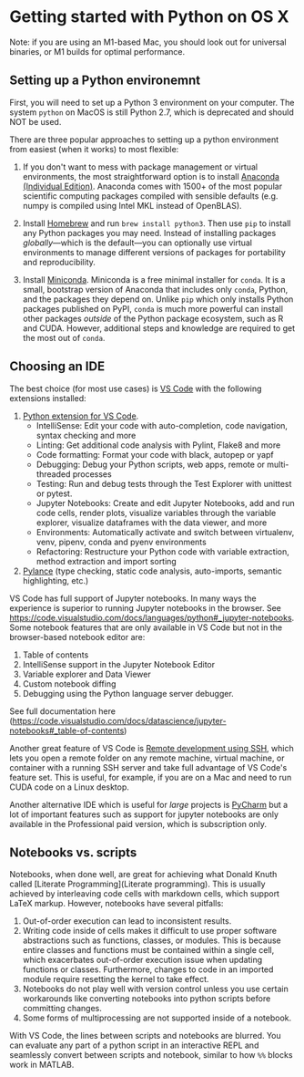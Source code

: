 # Getting started with Python on OS X

Note: if you are using an M1-based Mac, you should look out for universal binaries, or M1 builds for optimal performance.

## Setting up a Python environemnt

First, you will need to set up a Python 3 environment on your computer. The system `python` on MacOS is still Python 2.7, which is deprecated and should NOT be used. 

There are three popular approaches to setting up a python environment from easiest (when it works) to most flexible:

1. If you don't want to mess with package management or virtual environments, the most straightforward option is to install [Anaconda (Individual Edition)](https://www.anaconda.com/products/individual). Anaconda comes with 1500+ of the most popular scientific computing packages compiled with sensible defaults (e.g. numpy is compiled using Intel MKL instead of OpenBLAS). 

2. Install [Homebrew](https://brew.sh) and run `brew install python3`. Then use `pip` to install any Python packages you may need. Instead of installing packages _globally_&mdash;which is the default&mdash;you can optionally use virtual environments to manage different versions of packages for portability and reproducibility. 

3. Install [Miniconda](https://docs.conda.io/en/latest/miniconda.html). Miniconda is a free minimal installer for `conda`. It is a small, bootstrap version of Anaconda that includes only `conda`, Python, and the packages they depend on. Unlike `pip` which only installs Python packages published on PyPI, `conda` is much more powerful can install other packages _outside_ of the Python package ecosystem, such as R and CUDA. However, additional steps and knowledge are required to get the most out of `conda`. 

## Choosing an IDE 

The best choice (for most use cases) is [VS Code](https://code.visualstudio.com/download) with the following extensions installed:
1. [Python extension for VS Code](https://marketplace.visualstudio.com/items?itemName=ms-python.python). 
   - IntelliSense: Edit your code with auto-completion, code navigation, syntax checking and more
   - Linting: Get additional code analysis with Pylint, Flake8 and more
   - Code formatting: Format your code with black, autopep or yapf
   - Debugging: Debug your Python scripts, web apps, remote or multi-threaded processes
   - Testing: Run and debug tests through the Test Explorer with unittest or pytest.
   - Jupyter Notebooks: Create and edit Jupyter Notebooks, add and run code cells, render plots, visualize variables through the variable explorer, visualize dataframes with the data viewer, and more
   - Environments: Automatically activate and switch between virtualenv, venv, pipenv, conda and pyenv environments
   - Refactoring: Restructure your Python code with variable extraction, method extraction and import sorting
2. [Pylance](https://marketplace.visualstudio.com/items?itemName=ms-python.vscode-pylance) (type checking, static code analysis, auto-imports, semantic highlighting, etc.)

VS Code has full support of Jupyter notebooks. In many ways the experience is superior to running Jupyter notebooks in the browser. See https://code.visualstudio.com/docs/languages/python#_jupyter-notebooks. Some notebook features that are only available in VS Code but not in the browser-based notebook editor are:
1. Table of contents
2. IntelliSense support in the Jupyter Notebook Editor
3. Variable explorer and Data Viewer
4. Custom notebook diffing 
5. Debugging using the Python language server debugger. 

See full documentation here (https://code.visualstudio.com/docs/datascience/jupyter-notebooks#_table-of-contents)

Another great feature of VS Code is [Remote development using SSH](https://code.visualstudio.com/docs/remote/ssh), which lets you open a remote folder on any remote machine, virtual machine, or container with a running SSH server and take full advantage of VS Code's feature set. This is useful, for example, if you are on a Mac and need to run CUDA code on a Linux desktop. 

Another alternative IDE which is useful for _large_ projects is [PyCharm](https://www.jetbrains.com/pycharm/) but a lot of important features such as support for jupyter notebooks are only available in the Professional paid version, which is subscription only. 

## Notebooks vs. scripts

Notebooks, when done well, are great for achieving what Donald Knuth called [Literate Programming](Literate programming). This is usually achieved by interleaving code cells with markdown cells, which support LaTeX markup. However, notebooks have several pitfalls:
1. Out-of-order execution can lead to inconsistent results. 
2. Writing code inside of cells makes it difficult to use proper software abstractions such as functions, classes, or modules. This is because entire classes and functions must be contained within a single cell, which exacerbates out-of-order execution issue when updating functions or classes. Furthermore, changes to code in an imported module require resetting the kernel to take effect.
3. Notebooks do not play well with version control unless you use certain workarounds like converting notebooks into python scripts before committing changes.
5. Some forms of multiprocessing are not supported inside of a notebook.

With VS Code, the lines between scripts and notebooks are blurred. You can evaluate any part of a python script in an interactive REPL and seamlessly convert between scripts and notebook, similar to how `%%` blocks work in MATLAB. 
